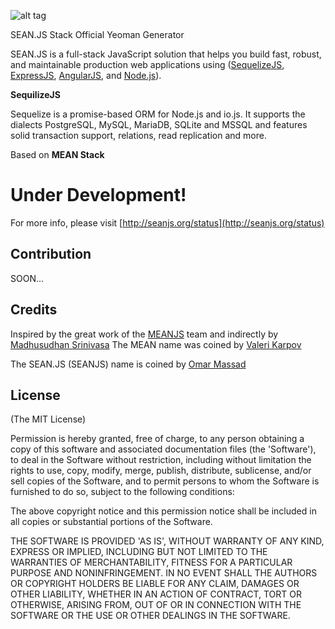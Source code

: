 ![alt tag](http://www.seanjs.org/modules/core/client/img/brand/logo.png)

SEAN.JS Stack Official Yeoman Generator

SEAN.JS is a full-stack JavaScript solution that helps you build fast, robust, and maintainable production web applications using ([SequelizeJS](http://docs.sequelizejs.com/en/latest), [ExpressJS](http://expressjs.com/), [AngularJS](http://angularjs.org/), and [Node.js](http://www.nodejs.org/)).

**SequilizeJS**

Sequelize is a promise-based ORM for Node.js and io.js. It supports the dialects PostgreSQL, MySQL,
MariaDB, SQLite and MSSQL and features solid transaction support, relations, read replication and
more.

Based on **MEAN Stack**

# Under Development!

For more info, please visit [http://seanjs.org/status](http://seanjs.org/status)


## Contribution

SOON...

## Credits
Inspired by the great work of the [MEANJS](http://meanjs.org) team and indirectly by [Madhusudhan Srinivasa](https://github.com/madhums/)
The MEAN name was coined by [Valeri Karpov](http://blog.mongodb.org/post/49262866911/the-mean-stack-mongodb-expressjs-angularjs)

The SEAN.JS (SEANJS) name is coined by [Omar Massad](https://github.com/Massad)

## License
(The MIT License)

Permission is hereby granted, free of charge, to any person obtaining
a copy of this software and associated documentation files (the
'Software'), to deal in the Software without restriction, including
without limitation the rights to use, copy, modify, merge, publish,
distribute, sublicense, and/or sell copies of the Software, and to
permit persons to whom the Software is furnished to do so, subject to
the following conditions:

The above copyright notice and this permission notice shall be
included in all copies or substantial portions of the Software.

THE SOFTWARE IS PROVIDED 'AS IS', WITHOUT WARRANTY OF ANY KIND,
EXPRESS OR IMPLIED, INCLUDING BUT NOT LIMITED TO THE WARRANTIES OF
MERCHANTABILITY, FITNESS FOR A PARTICULAR PURPOSE AND NONINFRINGEMENT.
IN NO EVENT SHALL THE AUTHORS OR COPYRIGHT HOLDERS BE LIABLE FOR ANY
CLAIM, DAMAGES OR OTHER LIABILITY, WHETHER IN AN ACTION OF CONTRACT,
TORT OR OTHERWISE, ARISING FROM, OUT OF OR IN CONNECTION WITH THE
SOFTWARE OR THE USE OR OTHER DEALINGS IN THE SOFTWARE.